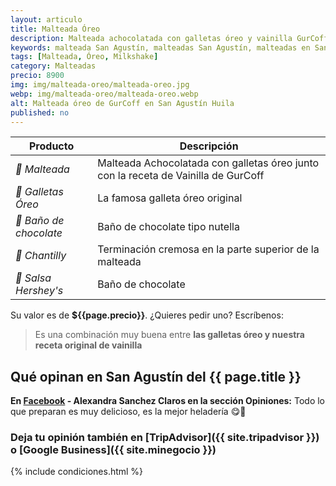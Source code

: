 ```yaml
---
layout: articulo
title: Malteada Óreo
description: Malteada achocolatada con galletas óreo y vainilla GurCoff, baño de chocolate tipo nutella.
keywords: malteada San Agustín, malteadas San Agustín, malteadas en San Agustín, malteada San Agustin, malteadas San Agustin
tags: [Malteada, Óreo, Milkshake]
category: Malteadas
precio: 8900
img: img/malteada-oreo/malteada-oreo.jpg
webp: img/malteada-oreo/malteada-oreo.webp
alt: Malteada óreo de GurCoff en San Agustín Huila
published: no
---
```

| Producto | Descripción |
| ----------- | ------ |
| *🥤 Malteada* | Malteada Achocolatada con galletas óreo junto con la receta de Vainilla de GurCoff |
| *🍪 Galletas Óreo* | La famosa galleta óreo original |
| *🍫 Baño de chocolate* | Baño de chocolate tipo nutella |
| *🧁 Chantilly* | Terminación cremosa en la parte superior de la malteada |
| *🍫 Salsa Hershey's* | Baño de chocolate |

Su valor es de **${{page.precio}}**. ¿Quieres pedir uno? Escríbenos:

>Es una combinación muy buena entre **las galletas óreo y nuestra receta original de vainilla**

## Qué opinan en San Agustín del {{ page.title }}

**En [Facebook]({{site.facebook}}) - Alexandra Sanchez Claros en la sección Opiniones:** Todo lo que preparan es muy delicioso, es la mejor heladería 😋🤤

### Deja tu opinión también en [TripAdvisor]({{ site.tripadvisor }}) o [Google Business]({{ site.minegocio }})

{% include condiciones.html %}
